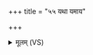 +++
title = "५५ यथा यमाय"

+++
<details><summary>मूलम् (VS)</summary>

यथा॑ य॒माय॑ह॒र्म्यमव॑प॒न्पञ्च॑ मान॒वाः। ए॒वा व॑पामि ह॒र्म्यं यथा॑ मे॒ भूर॒योऽस॑त॥
</details>